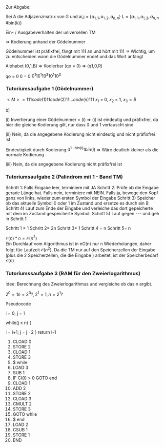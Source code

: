 
Zur Abgabe:

Sei A die Adjazenzmatrix von G und ai,j = {$a_{1,1},a_{1,2},a_{n,n}$}
L = {$a_{1,1},a_{1,2},a_{n,n}$ $\#$bin(k)}



Ein- / Ausgabeverhalten der universellen TM

=> Kodierung anhand der Gödelnummer 

Gödelnummer ist präfixfrei, fängt mit 111 an und hört mit 111
=> Wichtig, um zu entscheiden wann die Gödelnummer endet und das Wort anfängt



Alphabet (0,1,B) => Kodierbar
(qo = 0) => (q1,0,R)

qo = 0
0 = 0
$0^{1}10^{1}10^{3}10^{1}10^{3}$ 


### Tutoriumsaufgabe 1 (Gödelnummer)

$<M> = 111code(1)11code(2)11...code(n)111$ 
$x_{1}$ = 0, $x_{2}$ = 1, $x_{3} = B$ 


b) 

(i) Invertierung einer Gödelnummer = (i)
=> (i) ist eindeutig und präfixfrei, da hier die gleiche Kodierung gilt, nur dass 0 und 1 vertauscht sind

(ii) Nein, da die angegebene Kodierung nicht eindeutig und nicht präfixfrei ist

Eindeutigkeit durch Kodierung $0^{1 \cdot bin(i)} 1 bin(i)$ 
=> Wäre deutlich kleiner als die normale Kodierung

(iii) Nein, da die angegebene Kodierung nicht präfixfrei ist

### Tutoriumsaufgabe 2  (Palindrom mit 1 - Band TM)


Schritt 1: Falls Eingabe leer, terminiere mit JA
Schritt 2: Prüfe ob die Eingabe gerade Länge hat. Falls nein, terminiere mit NEIN. Falls ja, bewege den Kopf ganz von links, wieder zum ersten Symbol der Eingabe
Schritt 3) Speicher ob das aktuelle Symbol 0 oder 1 im Zustand und ersetze es durch ein B
Schritt 4) Lauf zum Ende der Eingabe und verleiche das dort gepeicherte mit dem im Zustand gespeicherte Symbol.
Schritt 5) Lauf gegen --- und geh in Schritt 1

Schritt 1 = 1
Schritt 2= 2n
Schritt 3= 1
Schritt 4 = n
Schritt 5= n

$\mathcal{O} (n) *n = \mathcal{O} (n^{2})$  
Ein Durchlauf vom Algorithmus  ist in nO(n) nur n Wiederholungen, daher folgt füe Laufzeit $\mathcal{O} (n^{2})$. Da die TM nur auf den Speicherzellen der Eingabe (plus die 2 Speicherzellen, die die Eingabe ) arbeitet, ist der Speicherbedarf $\mathcal{O} (n)$ 


### Tutoriumssaufgabe 3 (RAM für den Zweierlogarithmus)


Idee: Berechnung des Zweierlogarithmus und vergleiche ob das n  ergibt.

$2^0 = 1 n = 2^0 ?, 2^1 = 1, n = 2^1?$ 

Pseudocode

i = 0, j = 1

while(j $\leq$ n) {

i = i+1;
j = j $\cdot$ 2
}
return i-1


1. CLOAD 0
2. STORE 2
3. CLOAD 1
4. STORE 3
5. $ while
6. LOAD 3
7. SUB 1
8. IF C(0) > 0 GOTO end
9. CLOAD 1
10. ADD 2
11. STORE 2
12. CLOAD 3
13. CMULT 2
14. STORE 3
15. GOTO while
16. $ end
17. LOAD 2
18. CSUB 1
19. STORE 1
20. END